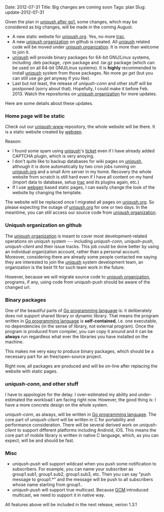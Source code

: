 Date: 2012-07-31
Title: Big changes are coming soon
Tags: plan
Slug: update-2012-07-31

Given the plan in [uniqush after go1], some changes, which may be considered as big changes, will be made in the coming August. 

- A new static website for [uniqush.org]. Yes, no more [trac].
- A new [uniqush organization] on github is created. All [uniqush] related code will be moved under [uniqush organization]. It is more than welcome to join it.
- [uniqush] will provide binary packages for 64-bit GNU/Linux systems, including .deb package, .rpm package and .tar.gz package (which can be used on all 64-bit GNU/Linux systems). It is **highly** recommended to install [uniqush] system from those packages. No more *go get* (but you can still use *go get* anyway if you like).
- Last but not least, the release of *uniqush-conn* and other stuff will be postponed (sorry about that). Hopefully, I could make it before Feb. 2013. Watch the repositories on [uniqush organization] for more updates.

Here are some details about these updates.

### Home page will be static

Check out our [uniqush-www] repository, the whole website will be there. It is a static website created by [webgen].

Reason:

- I found some spam using [uniqush]'s [ticket] even if I have already added CAPTCHA plugin, which is very anoying.  
- I don't quite like to backup databases for wiki pages on [uniqush], although it is done automatically by two cron jobs running on [uniqush.org] and a small Arm server in my home. Recovery the whole website from scratch is still hard even if I have all content on my hand (import data to database, setup [trac] and its plugins again, etc.)
- If I use [webgen] based static pages, I can easily change the look of the website by changing the template.

The website will be replaced once I migrated all pages on [uniqush.org]. So please expecting the outage of [uniqush.org] for one or two days. In the meantime, you can still access our source code from [uniqush organization].

### Uniqush organization on github

The [uniqush organization] is meant to cover most development-related operations on uniqush system --- including *uniqush-conn*, *uniqush-push*,  *uniqush-client* and their issue tracks. This job could be done better by using an individual organization account, rather than a personal account. Moreover, considering there are already some people contacted me saying they are interested to join the [uniqush] system development team, an organization is the best fit for such team work in the future.

However, because we will migrate source code to [uniqush organization], programs, if any, using code from uniqush-push should be aware of the changed url.

### Binary packages

One of the beautiful parts of [Go programming language] is: it deliberately does not support shared library or dynamic library. That means the program written in [Go programming language] is **self-contained**, i.e. one executable, no dependencies (in the sense of library, not external program). Once the program is produced from compiler, you can copy it around and it can be **always** run regardless what ever the libraries you have installed on the machine.

This makes me very easy to produce binary packages, which should be a necessary part for an free/open-source project.

Right now, all packages are produced and will be on-line after replacing the website with static pages.

### *uniqush-conn*, and other stuff

I have to appologize for the delay. I over-estimated my ability and under-estimated the workload I am facing right now. However, the good thing is: I have a more concrete design on the whole system.

*uniqush-conn*, as always, will be written in [Go programming language]. The core part of *uniqush-client* will be written in C for portability and performance consideration. There will be several derived work on *uniqush-client* to support different platforms including Android, iOS. This means the core part of mobile library is written in native C language, which, as you can expect, will be and should be fast.

### Misc

- *uniqush-push* will support wildcast when you push some notification to subscribers. For example, you can name your subscriber as group1.sub1, group1.sub2, group1.sub3, etc. Then you can say "push message to group1.\*" and the message will be push to all subscribers whose name starting from group1..
- *uniqush-push* will support true multicast. Because [GCM] introduced multicast, we need to support it in native way.

All features above will be included in the next release, verion 1.3.1

[uniqush after go1]: http://blog.uniqush.org/uniqush-after-go1.html
[uniqush]: http://uniqush.org
[uniqush.org]: http://uniqush.org
[uniqush-www]: http://github.com/uniqush/uniqush-www/
[ticket]: http://uniqush.org/report
[trac]: http://trac.edgewall.org/
[uniqush organization]: http://github.com/uniqush
[webgen]: http://webgen.rubyforge.org/
[Go programming language]: http://golang.org
[GCM]: http://developer.android.com/guide/google/gcm/index.html

